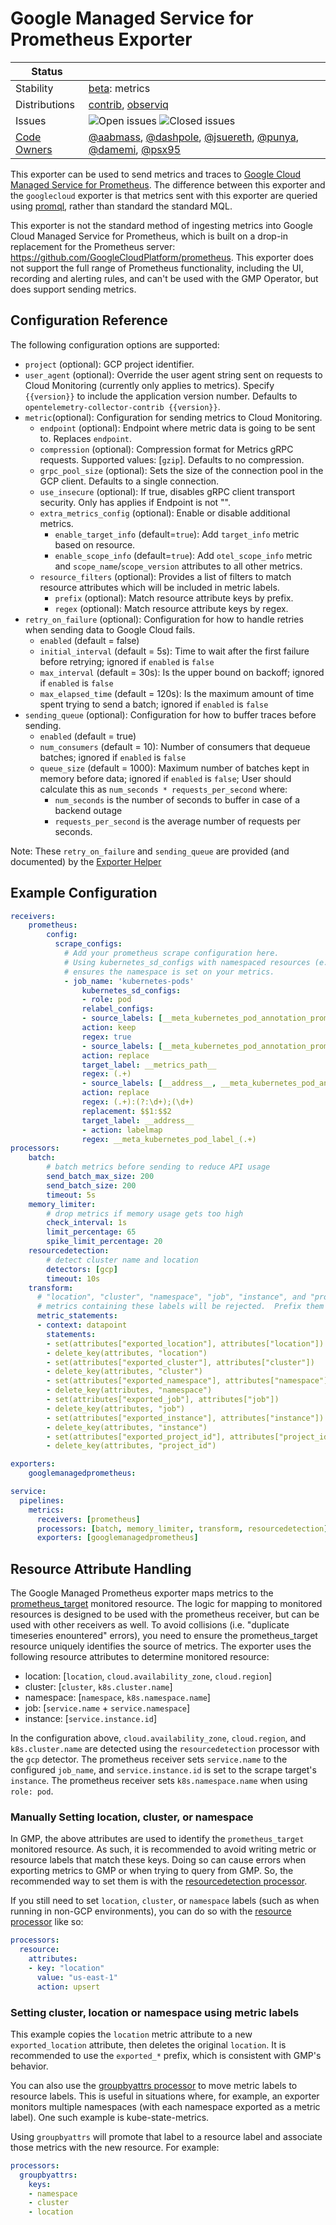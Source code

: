 # Google Managed Service for Prometheus Exporter

<!-- status autogenerated section -->
| Status        |           |
| ------------- |-----------|
| Stability     | [beta]: metrics   |
| Distributions | [contrib], [observiq] |
| Issues        | ![Open issues](https://img.shields.io/github/issues-search/open-telemetry/opentelemetry-collector-contrib?query=is%3Aissue%20is%3Aopen%20label%3Aexporter%2Fgooglemanagedprometheus%20&label=open&color=orange&logo=opentelemetry) ![Closed issues](https://img.shields.io/github/issues-search/open-telemetry/opentelemetry-collector-contrib?query=is%3Aissue%20is%3Aclosed%20label%3Aexporter%2Fgooglemanagedprometheus%20&label=closed&color=blue&logo=opentelemetry) |
| [Code Owners](https://github.com/open-telemetry/opentelemetry-collector-contrib/blob/main/CONTRIBUTING.md#becoming-a-code-owner)    | [@aabmass](https://www.github.com/aabmass), [@dashpole](https://www.github.com/dashpole), [@jsuereth](https://www.github.com/jsuereth), [@punya](https://www.github.com/punya), [@damemi](https://www.github.com/damemi), [@psx95](https://www.github.com/psx95) |

[beta]: https://github.com/open-telemetry/opentelemetry-collector#beta
[contrib]: https://github.com/open-telemetry/opentelemetry-collector-releases/tree/main/distributions/otelcol-contrib
[observiq]: https://github.com/observIQ/observiq-otel-collector
<!-- end autogenerated section -->

This exporter can be used to send metrics and traces to [Google Cloud Managed Service for Prometheus](https://cloud.google.com/stackdriver/docs/managed-prometheus).  The difference between this exporter and the `googlecloud` exporter is that metrics sent with this exporter are queried using [promql](https://prometheus.io/docs/prometheus/latest/querying/basics/#querying-prometheus), rather than standard the standard MQL.

This exporter is not the standard method of ingesting metrics into Google Cloud Managed Service for Prometheus, which is built on a drop-in replacement for the Prometheus server: https://github.com/GoogleCloudPlatform/prometheus.  This exporter does not support the full range of Prometheus functionality, including the UI, recording and alerting rules, and can't be used with the GMP Operator, but does support sending metrics.

## Configuration Reference

The following configuration options are supported:

- `project` (optional): GCP project identifier.
- `user_agent` (optional): Override the user agent string sent on requests to Cloud Monitoring (currently only applies to metrics). Specify `{{version}}` to include the application version number. Defaults to `opentelemetry-collector-contrib {{version}}`.
- `metric`(optional): Configuration for sending metrics to Cloud Monitoring.
  - `endpoint` (optional): Endpoint where metric data is going to be sent to. Replaces `endpoint`.
  - `compression` (optional): Compression format for Metrics gRPC requests. Supported values: [`gzip`].  Defaults to no compression.
  - `grpc_pool_size` (optional): Sets the size of the connection pool in the GCP client. Defaults to a single connection.
  - `use_insecure` (optional): If true, disables gRPC client transport security. Only has applies if Endpoint is not "".
  - `extra_metrics_config` (optional): Enable or disable additional metrics.
    - `enable_target_info` (default=`true`): Add `target_info` metric based on resource.
    - `enable_scope_info` (default=`true`): Add `otel_scope_info` metric and `scope_name`/`scope_version` attributes to all other metrics.
  - `resource_filters` (optional): Provides a list of filters to match resource attributes which will be included in metric labels.
    - `prefix` (optional): Match resource attribute keys by prefix.
    - `regex` (optional): Match resource attribute keys by regex.
- `retry_on_failure` (optional): Configuration for how to handle retries when sending data to Google Cloud fails.
  - `enabled` (default = false)
  - `initial_interval` (default = 5s): Time to wait after the first failure before retrying; ignored if `enabled` is `false`
  - `max_interval` (default = 30s): Is the upper bound on backoff; ignored if `enabled` is `false`
  - `max_elapsed_time` (default = 120s): Is the maximum amount of time spent trying to send a batch; ignored if `enabled` is `false`
- `sending_queue` (optional): Configuration for how to buffer traces before sending.
  - `enabled` (default = true)
  - `num_consumers` (default = 10): Number of consumers that dequeue batches; ignored if `enabled` is `false`
  - `queue_size` (default = 1000): Maximum number of batches kept in memory before data; ignored if `enabled` is `false`;
    User should calculate this as `num_seconds * requests_per_second` where:
    - `num_seconds` is the number of seconds to buffer in case of a backend outage
    - `requests_per_second` is the average number of requests per seconds.

Note: These `retry_on_failure` and `sending_queue` are provided (and documented) by the [Exporter Helper](https://github.com/open-telemetry/opentelemetry-collector/tree/main/exporter/exporterhelper#configuration)

## Example Configuration

```yaml
receivers:
    prometheus:
        config:
          scrape_configs:
            # Add your prometheus scrape configuration here.
            # Using kubernetes_sd_configs with namespaced resources (e.g. pod)
            # ensures the namespace is set on your metrics.
            - job_name: 'kubernetes-pods'
                kubernetes_sd_configs:
                - role: pod
                relabel_configs:
                - source_labels: [__meta_kubernetes_pod_annotation_prometheus_io_scrape]
                action: keep
                regex: true
                - source_labels: [__meta_kubernetes_pod_annotation_prometheus_io_path]
                action: replace
                target_label: __metrics_path__
                regex: (.+)
                - source_labels: [__address__, __meta_kubernetes_pod_annotation_prometheus_io_port]
                action: replace
                regex: (.+):(?:\d+);(\d+)
                replacement: $$1:$$2
                target_label: __address__
                - action: labelmap
                regex: __meta_kubernetes_pod_label_(.+)
processors:
    batch:
        # batch metrics before sending to reduce API usage
        send_batch_max_size: 200
        send_batch_size: 200
        timeout: 5s
    memory_limiter:
        # drop metrics if memory usage gets too high
        check_interval: 1s
        limit_percentage: 65
        spike_limit_percentage: 20
    resourcedetection:
        # detect cluster name and location
        detectors: [gcp]
        timeout: 10s
    transform:
      # "location", "cluster", "namespace", "job", "instance", and "project_id" are reserved, and 
      # metrics containing these labels will be rejected.  Prefix them with exported_ to prevent this.
      metric_statements:
      - context: datapoint
        statements:
        - set(attributes["exported_location"], attributes["location"])
        - delete_key(attributes, "location")
        - set(attributes["exported_cluster"], attributes["cluster"])
        - delete_key(attributes, "cluster")
        - set(attributes["exported_namespace"], attributes["namespace"])
        - delete_key(attributes, "namespace")
        - set(attributes["exported_job"], attributes["job"])
        - delete_key(attributes, "job")
        - set(attributes["exported_instance"], attributes["instance"])
        - delete_key(attributes, "instance")
        - set(attributes["exported_project_id"], attributes["project_id"])
        - delete_key(attributes, "project_id")

exporters:
    googlemanagedprometheus:

service:
  pipelines:
    metrics:
      receivers: [prometheus]
      processors: [batch, memory_limiter, transform, resourcedetection]
      exporters: [googlemanagedprometheus]
```

## Resource Attribute Handling

The Google Managed Prometheus exporter maps metrics to the
[prometheus_target](https://cloud.google.com/monitoring/api/resources#tag_prometheus_target)
monitored resource. The logic for mapping to monitored resources is designed to
be used with the prometheus receiver, but can be used with other receivers as
well. To avoid collisions (i.e. "duplicate timeseries enountered" errors), you
need to ensure the prometheus_target resource uniquely identifies the source of
metrics. The exporter uses the following resource attributes to determine
monitored resource:

* location: [`location`, `cloud.availability_zone`, `cloud.region`]
* cluster: [`cluster`, `k8s.cluster.name`]
* namespace: [`namespace`, `k8s.namespace.name`]
* job: [`service.name` + `service.namespace`]
* instance: [`service.instance.id`]

In the configuration above, `cloud.availability_zone`, `cloud.region`, and
`k8s.cluster.name` are detected using the `resourcedetection` processor with
the `gcp` detector. The prometheus receiver sets `service.name` to the
configured `job_name`, and `service.instance.id` is set to the scrape target's
`instance`. The prometheus receiver sets `k8s.namespace.name` when using
`role: pod`.

### Manually Setting location, cluster, or namespace

In GMP, the above attributes are used to identify the `prometheus_target`
monitored resource. As such, it is recommended to avoid writing metric or resource labels
that match these keys. Doing so can cause errors when exporting metrics to
GMP or when trying to query from GMP. So, the recommended way to set them
is with the [resourcedetection processor](../../processor/resourcedetectionprocessor).

If you still need to set `location`, `cluster`, or `namespace` labels
(such as when running in non-GCP environments), you can do so with the
[resource processor](../../processor/resourceprocessor) like so:

```yaml
processors:
  resource:
    attributes:
    - key: "location"
      value: "us-east-1"
      action: upsert
```

### Setting cluster, location or namespace using metric labels

This example copies the `location` metric attribute to a new `exported_location`
attribute, then deletes the original `location`. It is recommended to use the `exported_*`
prefix, which is consistent with GMP's behavior.

You can also use the [groupbyattrs processor](../../processor/groupbyattrsprocessor)
to move metric labels to resource labels. This is useful in situations
where, for example, an exporter monitors multiple namespaces (with
each namespace exported as a metric label). One such example is kube-state-metrics.

Using `groupbyattrs` will promote that label to a resource label and 
associate those metrics with the new resource. For example:

```yaml
processors:
  groupbyattrs:
    keys:
    - namespace
    - cluster
    - location
```
